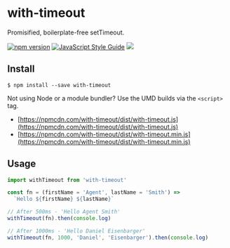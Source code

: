 # with-timeout

Promisified, boilerplate-free setTimeout.

[![npm version](https://img.shields.io/npm/v/with-timeout.svg?style=flat-square)](https://www.npmjs.com/package/with-timeout)
[![JavaScript Style Guide](https://img.shields.io/badge/code%20style-standard-brightgreen.svg)](http://standardjs.com/)
![](https://img.shields.io/badge/license-MIT-blue.svg)

## Install

```
$ npm install --save with-timeout
```

Not using Node or a module bundler? Use the UMD builds via the `<script>` tag.
- [https://npmcdn.com/with-timeout/dist/with-timeout.js](https://npmcdn.com/with-timeout/dist/with-timeout.js)  
- [https://npmcdn.com/with-timeout/dist/with-timeout.min.js](https://npmcdn.com/with-timeout/dist/with-timeout.min.js)

## Usage

```javascript
import withTimeout from 'with-timeout'

const fn = (firstName = 'Agent', lastName = 'Smith') =>
  `Hello ${firstName} ${lastName}`

// After 500ms - 'Hello Agent Smith'
withTimeout(fn).then(console.log)

// After 1000ms - 'Hello Daniel Eisenbarger'
withTimeout(fn, 1000, 'Daniel', 'Eisenbarger').then(console.log)
```

